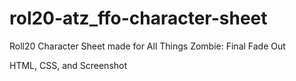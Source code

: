 # rol20-atz_ffo-character-sheet
Roll20 Character Sheet made for All Things Zombie: Final Fade Out

HTML, CSS, and Screenshot
